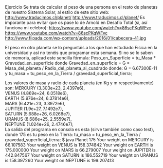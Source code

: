 Ejercicio
Se trata de calcular el peso de una persona en el resto de planetas de nuestro Sistema Solar, al estilo de este sitio web:
http://www.traducimos.cl/planet/
http://www.traducimos.cl/planet/
Es imporante para evitar que os pase lo de Arnold en Desafio Total (sí, así funciona mi celebro):
https://www.youtube.com/watch?v=86scPKqWFvc
https://www.youtube.com/watch?v=86scPKqWFvc
http://www.flipada.com/wp-content/uploads/2016/01/cabecera-41.jpg

El peso en otro planeta se lo preguntáis a los que han estudiado Física en la universidad y así no tenéis que programar esta semana. Si no se lo saben de memoria, aplicad este sencilla fórmula:
Peso_en_Superficie = tu_Masa * Gravedad_en_superficie
donde 
Gravedad_en_superficie = G * Masa_del_planeta / Radio_del_planeta_al_cuadrado
donde: 
G = 6.67300E-11
y 
tu_masa = tu_peso_en_la_Tierra / gravedad_superficial_tierra;

Los valores de masa y radio de cada planeta (en Kg y m respectivamente) son:
MERCURY (3.303e+23, 2.4397e6),     
VENUS   (4.869e+24, 6.0518e6),     
EARTH   (5.976e+24, 6.37814e6),     
MARS    (6.421e+23, 3.3972e6),     
JUPITER (1.9e+27,   7.1492e7),     
SATURN  (5.688e+26, 6.0268e7),     
URANUS  (8.686e+25, 2.5559e7),     
NEPTUNE (1.024e+26, 2.4746e7);      
La salida del programa en consola es esta (sirve también como caso test), donde 175 es tu peso en la Tierra:
tu_masa = tu_peso_en_la_Tierra / gravedad_superficial_tierra;
$ java Planet 175 
Your weight on MERCURY is 66.107583 
Your weight on VENUS is 158.374842 
Your weight on EARTH is 175.000000 
Your weight on MARS is 66.279007 
Your weight on JUPITER is 442.847567 
Your weight on SATURN is 186.552719 
Your weight on URANUS is 158.397260 
Your weight on NEPTUNE is 199.207413
